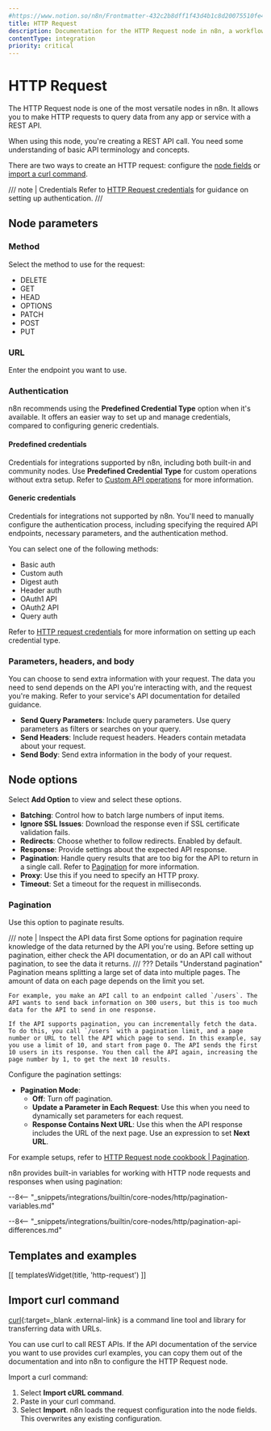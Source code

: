 ```yaml
---
#https://www.notion.so/n8n/Frontmatter-432c2b8dff1f43d4b1c8d20075510fe4
title: HTTP Request
description: Documentation for the HTTP Request node in n8n, a workflow automation platform. Includes guidance on usage, and links to examples.
contentType: integration
priority: critical
---
```


# HTTP Request

The HTTP Request node is one of the most versatile nodes in n8n. It allows you to make HTTP requests to query data from any app or service with a REST API.

When using this node, you're creating a REST API call. You need some understanding of basic API terminology and concepts.

There are two ways to create an HTTP request: configure the [node fields](#node-fields) or [import a curl command](#import-curl-command).

/// note | Credentials
Refer to [HTTP Request credentials](/integrations/builtin/credentials/httprequest/) for guidance on setting up authentication. 
///

## Node parameters

### Method

Select the method to use for the request:

- DELETE
- GET
- HEAD
- OPTIONS
- PATCH
- POST
- PUT

### URL

Enter the endpoint you want to use.

### Authentication

n8n recommends using the **Predefined Credential Type** option when it's available. It offers an easier way to set up and manage credentials, compared to configuring generic credentials.

#### Predefined credentials

Credentials for integrations supported by n8n, including both built-in and community nodes. Use **Predefined Credential Type** for custom operations without extra setup. Refer to [Custom API operations](/integrations/custom-operations/) for more information.


#### Generic credentials

Credentials for integrations not supported by n8n. You'll need to manually configure the authentication process, including specifying the required API endpoints, necessary parameters, and the authentication method. 

You can select one of the following methods:

* Basic auth
* Custom auth
* Digest auth
* Header auth
* OAuth1 API
* OAuth2 API
* Query auth


Refer to [HTTP request credentials](/integrations/builtin/credentials/httprequest/) for more information on setting up each credential type.

### Parameters, headers, and body

You can choose to send extra information with your request. The data you need to send depends on the API you're interacting with, and the request you're making. Refer to your service's API documentation for detailed guidance.

* **Send Query Parameters**: Include query parameters. Use query parameters as filters or searches on your query.
* **Send Headers**: Include request headers. Headers contain metadata about your request.
* **Send Body**: Send extra information in the body of your request.

## Node options

Select **Add Option** to view and select these options.

- **Batching**: Control how to batch large numbers of input items.
- **Ignore SSL Issues**: Download the response even if SSL certificate validation fails.
- **Redirects**: Choose whether to follow redirects. Enabled by default.
- **Response**: Provide settings about the expected API response.
- **Pagination**: Handle query results that are too big for the API to return in a single call. Refer to [Pagination](#pagination) for more information.
- **Proxy**: Use this if you need to specify an HTTP proxy.
- **Timeout**: Set a timeout for the request in milliseconds.

### Pagination

Use this option to paginate results.

/// note | Inspect the API data first
Some options for pagination require knowledge of the data returned by the API you're using. Before setting up pagination, either check the API documentation, or do an API call without pagination, to see the data it returns.
///
??? Details "Understand pagination"
    Pagination means splitting a large set of data into multiple pages. The amount of data on each page depends on the limit you set.
  
    For example, you make an API call to an endpoint called `/users`. The API wants to send back information on 300 users, but this is too much data for the API to send in one response. 
  
    If the API supports pagination, you can incrementally fetch the data. To do this, you call `/users` with a pagination limit, and a page number or URL to tell the API which page to send. In this example, say you use a limit of 10, and start from page 0. The API sends the first 10 users in its response. You then call the API again, increasing the page number by 1, to get the next 10 results.

Configure the pagination settings:

* **Pagination Mode**:
	* **Off**: Turn off pagination.
	* **Update a Parameter in Each Request**: Use this when you need to dynamically set parameters for each request.
	* **Response Contains Next URL**: Use this when the API response includes the URL of the next page. Use an expression to set **Next URL**.

For example setups, refer to [HTTP Request node cookbook | Pagination](/code/cookbook/http-node/pagination/).

n8n provides built-in variables for working with HTTP node requests and responses when using pagination:

--8<-- "_snippets/integrations/builtin/core-nodes/http/pagination-variables.md"

--8<-- "_snippets/integrations/builtin/core-nodes/http/pagination-api-differences.md"

## Templates and examples

<!-- see https://www.notion.so/n8n/Pull-in-templates-for-the-integrations-pages-37c716837b804d30a33b47475f6e3780 -->
[[ templatesWidget(title, 'http-request') ]]

## Import curl command

[curl](https://curl.se/){:target=_blank .external-link} is a command line tool and library for transferring data with URLs.

You can use curl to call REST APIs. If the API documentation of the service you want to use provides curl examples, you can copy them out of the documentation and into n8n to configure the HTTP Request node.

Import a curl command:

1. Select **Import cURL command**.
2. Paste in your curl command.
3. Select **Import**. n8n loads the request configuration into the node fields. This overwrites any existing configuration.
